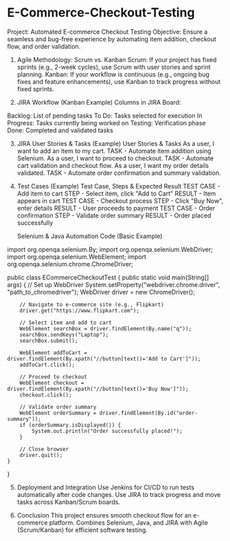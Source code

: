 # E-Commerce-Checkout-Testing

Project: Automated E-commerce Checkout Testing
Objective: Ensure a seamless and bug-free experience by automating item addition, checkout flow, and order validation.

1. Agile Methodology: Scrum vs. Kanban
Scrum: If your project has fixed sprints (e.g., 2-week cycles), use Scrum with user stories and sprint planning.
Kanban: If your workflow is continuous (e.g., ongoing bug fixes and feature enhancements), use Kanban to track progress without fixed sprints.

2. JIRA Workflow (Kanban Example)
Columns in JIRA Board:

Backlog: List of pending tasks
To Do: Tasks selected for execution
In Progress: Tasks currently being worked on
Testing: Verification phase
Done: Completed and validated tasks

3. JIRA User Stories & Tasks (Example)
User Stories & Tasks
As a user, I want to add an item to my cart.	TASK - Automate item addition using Selenium.
As a user, I want to proceed to checkout.	 TASK - Automate cart validation and checkout flow.
As a user, I want my order details validated. TASK -	Automate order confirmation and summary validation.

4. Test Cases (Example)
Test Case,	Steps & 	Expected Result
TEST CASE - Add item to cart	STEP - Select item, click "Add to Cart"	 RESULT - Item appears in cart
TEST CASE - Checkout process STEP - 	Click "Buy Now", enter details	RESULT - User proceeds to payment
TEST CASE - Order confirmation	STEP - Validate order summary	RESULT - Order placed successfully

   Selenium & Java Automation Code (Basic Example)

import org.openqa.selenium.By;
import org.openqa.selenium.WebDriver;
import org.openqa.selenium.WebElement;
import org.openqa.selenium.chrome.ChromeDriver;

public class ECommerceCheckoutTest {
    public static void main(String[] args) {
        // Set up WebDriver
        System.setProperty("webdriver.chrome.driver", "path_to_chromedriver");
        WebDriver driver = new ChromeDriver();

        // Navigate to e-commerce site (e.g., Flipkart)
        driver.get("https://www.flipkart.com");

        // Select item and add to cart
        WebElement searchBox = driver.findElement(By.name("q"));
        searchBox.sendKeys("Laptop");
        searchBox.submit();
        
        WebElement addToCart = driver.findElement(By.xpath("//button[text()='Add to Cart']"));
        addToCart.click();

        // Proceed to checkout
        WebElement checkout = driver.findElement(By.xpath("//button[text()='Buy Now']"));
        checkout.click();

        // Validate order summary
        WebElement orderSummary = driver.findElement(By.id("order-summary"));
        if (orderSummary.isDisplayed()) {
            System.out.println("Order successfully placed!");
        }

        // Close browser
        driver.quit();
    }
}

5. Deployment and Integration
Use Jenkins for CI/CD to run tests automatically after code changes.
Use JIRA to track progress and move tasks across Kanban/Scrum boards.

6. Conclusion
This project ensures smooth checkout flow for an e-commerce platform.
Combines Selenium, Java, and JIRA with Agile (Scrum/Kanban) for efficient software testing.

